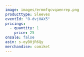 ```yaml
---
image: images/ermmfqcvqaenrep.png
producttype: Sleeves
eventId: "O-dvjHAX5"
pricings:
  - quantity: 1
    price: 25
onsale: false
asin: s-oyB0jR6Qy
merchandise: comiket
---
```

